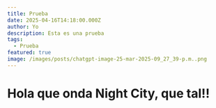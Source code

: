 ```yaml
---
title: Prueba
date: 2025-04-16T14:18:00.000Z
author: Yo
description: Esta es una prueba
tags:
  - Prueba
featured: true
image: /images/posts/chatgpt-image-25-mar-2025-09_27_39-p.m..png
---
```

# Hola que onda Night City, que tal!!
